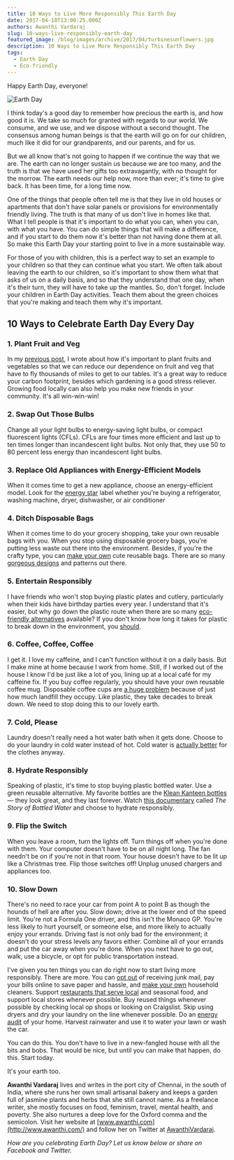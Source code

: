 ```yaml
---
title: 10 Ways to Live More Responsibly This Earth Day
date: 2017-04-18T13:00:25.000Z
authors: Awanthi Vardaraj
slug: 10-ways-live-responsibly-earth-day
featured_image: /blog/images/archive/2017/04/turbinesunflowers.jpg
description: 10 Ways to Live More Responsibly This Earth Day
tags:
  - Earth Day
  - Eco-friendly
---
```

Happy Earth Day, everyone!

![Earth Day](/blog/images/archive/2017/04/treeforest.jpg)

I think today's a good day to remember how precious the earth is, and how good it is. We take so much for granted with regards to our world. We consume, and we use, and we dispose without a second thought. The consensus among human beings is that the earth will go on for our children, much like it did for our grandparents, and our parents, and for us.

But we all know that's not going to happen if we continue the way that we are. The earth can no longer sustain us because we are too many, and the truth is that we have used her gifts too extravagantly, with no thought for the morrow. The earth needs our help now, more than ever; it's time to give back. It has been time, for a long time now.

One of the things that people often tell me is that they live in old houses or apartments that don't have solar panels or provisions for environmentally friendly living. The truth is that many of us don't live in homes like that. What I tell people is that it's important to do what you can, when you can, with what you have. You can do simple things that will make a difference, and if you start to do them now it's better than not having done them at all. So make this Earth Day your starting point to live in a more sustainable way.

For those of you with children, this is a perfect way to set an example to your children so that they can continue what you start. We often talk about leaving the earth to our children, so it's important to show them what that asks of us on a daily basis, and so that they understand that one day, when it's their turn, they will have to take up the mantles. So, don't forget. Include your children in Earth Day activities. Teach them about the green choices that you're making and teach them why it's important.

## 10 Ways to Celebrate Earth Day Every Day

### 1. Plant Fruit and Veg

In my [previous post](https://www.tomatoink.com/blog/posts/tips-will-make-spring-garden-flourish.html), I wrote about how it's important to plant fruits and vegetables so that we can reduce our dependence on fruit and veg that have to fly thousands of miles to get to our tables. It's a great way to reduce your carbon footprint, besides which gardening is a good stress reliever. Growing food locally can also help you make new friends in your community. It's all win-win-win!

### 2. Swap Out Those Bulbs

Change all your light bulbs to energy-saving light bulbs, or compact fluorescent lights (CFLs). CFLs are four times more efficient and last up to ten times longer than incandescent light bulbs. Not only that, they use 50 to 80 percent less energy than incandescent light bulbs.

### 3. Replace Old Appliances with Energy-Efficient Models

When it comes time to get a new appliance, choose an energy-efficient model. Look for the [energy star](https://www.energystar.gov/products/how-product-earns-energy-star-label) label whether you're buying a refrigerator, washing machine, dryer, dishwasher, or air conditioner

### 4. Ditch Disposable Bags

When it comes time to do your grocery shopping, take your own reusable bags with you. When you stop using disposable grocery bags, you're putting less waste out there into the environment. Besides, if you're the crafty type, you can [make your own](http://www.instructables.com/id/Make-your-own-grocery-bag/) cute reusable bags. There are so many [gorgeous designs](http://tipnut.com/35-reusable-grocery-bags-totes-free-patterns/) and patterns out there.

### 5. Entertain Responsibly

I have friends who won't stop buying plastic plates and cutlery, particularly when their kids have birthday parties every year. I understand that it's easier, but why go down the plastic route when there are so many [eco-friendly alternatives](http://www.leafware.com/) available? If you don't know how long it takes for plastic to break down in the environment, you [should](http://www.postconsumers.com/education/how-long-does-it-take-a-plastic-bottle-to-biodegrade/).

### 6. Coffee, Coffee, Coffee

I get it. I love my caffeine, and I can't function without it on a daily basis. But I make mine at home because I work from home. Still, if I worked out of the house I know I'd be just like a lot of you, lining up at a local café for my caffeine fix. If you buy coffee regularly, you should have your own reusable coffee mug. Disposable coffee cups are [a huge problem](https://www.theguardian.com/environment/2016/sep/29/switch-disposable-coffee-cups-for-reusables-urge-campaign-groups) because of just how much landfill they occupy. Like plastic, they take decades to break down. We need to stop doing this to our lovely earth.

### 7. Cold, Please

Laundry doesn't really need a hot water bath when it gets done. Choose to do your laundry in cold water instead of hot. Cold water is [actually better](http://www.smithsonianmag.com/smart-news/case-washing-clothes-cold-water-180955459/) for the clothes anyway.

### 8. Hydrate Responsibly

Speaking of plastic, it's time to stop buying plastic bottled water. Use a green reusable alternative. My favorite bottles are the [Klean Kanteen bottles](https://www.kleankanteen.com/) — they look great, and they last forever. Watch [this documentary](http://storyofstuff.org/movies/story-of-bottled-water/) called *The Story of Bottled Water* and choose to hydrate responsibly.

### 9. Flip the Switch

When you leave a room, turn the lights off. Turn things off when you're done with them. Your computer doesn't have to be on all night long. The fan needn't be on if you're not in that room. Your house doesn't have to be lit up like a Christmas tree. Flip those switches off! Unplug unused chargers and appliances too.

### 10. Slow Down

There's no need to race your car from point A to point B as though the hounds of hell are after you. Slow down; drive at the lower end of the speed limit. You're not a Formula One driver, and this isn't the Monaco GP. You're less likely to hurt yourself, or someone else, and more likely to actually enjoy your errands. Driving fast is not only bad for the environment; it doesn't do your stress levels any favors either. Combine all of your errands and put the car away when you're done. When you next have to go out, walk, use a bicycle, or opt for public transportation instead.

I've given you ten things you can do right now to start living more responsibly. There are more. You can [opt out](https://www.optoutprescreen.com/) of receiving junk mail, pay your bills online to save paper and hassle, and [make your own](https://www.tomatoink.com/blog/posts/green-cleaning-your-home.html) household cleaners. Support [restaurants that serve local](http://www.slowfood.com/) and seasonal food, and support local stores whenever possible. Buy reused things whenever possible by checking local op shops or looking on Craigslist. Skip using dryers and dry your laundry on the line whenever possible. Do an [energy audit](https://energy.gov/energysaver/energy-saver) of your home. Harvest rainwater and use it to water your lawn or wash the car.

You can do this. You don't have to live in a new-fangled house with all the bits and bobs. That would be nice, but until you can make that happen, do this. Start today.

It's your earth too.

**Awanthi Vardaraj** lives and writes in the port city of Chennai, in the south of India, where she runs her own small artisanal bakery and keeps a garden full of jasmine plants and herbs that she still cannot name. As a freelance writer, she mostly focuses on food, feminism, travel, mental health, and poverty. She also nurtures a deep love for the Oxford comma and the semicolon. Visit her website at [www.awanthi.com](http://www.awanthi.com/) and follow her on Twitter at [AwanthiVardaraj](https://twitter.com/AwanthiVardaraj).

*How are you celebrating Earth Day? Let us know below or share on Facebook and Twitter.*
